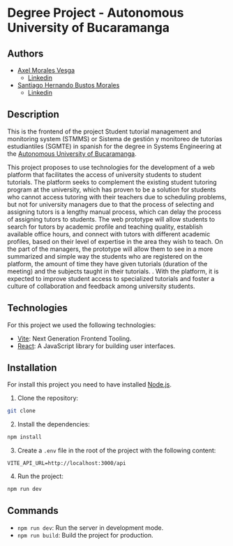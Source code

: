 # Degree Project - Autonomous University of Bucaramanga

## Authors

-   [Axel Morales Vesga](https://github.com/AMV1909)
    -   [Linkedin](https://www.linkedin.com/in/axel-morales-vesga-200317239/)
-   [Santiago Hernando Bustos Morales](https://github.com/sbustos497)
    -   [Linkedin](https://www.linkedin.com/in/santiago-hernando-bustos-morales-24b06a229/)

## Description

This is the frontend of the project Student tutorial management and monitoring system (STMMS) or Sistema de gestión y monitoreo de tutorías estudiantiles (SGMTE) in spanish for the degree in Systems Engineering at the [Autonomous University of Bucaramanga](https://unab.edu.co).

This project proposes to use technologies for the development of a web platform that facilitates the access of university students to student tutorials. The platform seeks to complement the existing student tutoring program at the university, which has proven to be a solution for students who cannot access tutoring with their teachers due to scheduling problems, but not for university managers due to that the process of selecting and assigning tutors is a lengthy manual process, which can delay the process of assigning tutors to students. The web prototype will allow students to search for tutors by academic profile and teaching quality, establish available office hours, and connect with tutors with different academic profiles, based on their level of expertise in the area they wish to teach. On the part of the managers, the prototype will allow them to see in a more summarized and simple way the students who are registered on the platform, the amount of time they have given tutorials (duration of the meeting) and the subjects taught in their tutorials. . With the platform, it is expected to improve student access to specialized tutorials and foster a culture of collaboration and feedback among university students.

## Technologies

For this project we used the following technologies:

-   [Vite](https://vitejs.dev/): Next Generation Frontend Tooling.
-   [React](https://reactjs.org/): A JavaScript library for building user interfaces.

## Installation

For install this project you need to have installed [Node.js](https://nodejs.org/es/).

1. Clone the repository:

```bash
git clone
```

2. Install the dependencies:

```bash
npm install
```

3. Create a `.env` file in the root of the project with the following content:

```
VITE_API_URL=http://localhost:3000/api
```

4. Run the project:

```bash
npm run dev
```

## Commands

-   `npm run dev`: Run the server in development mode.
-   `npm run build`: Build the project for production.
